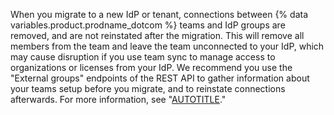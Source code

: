 When you migrate to a new IdP or tenant, connections between {% data variables.product.prodname_dotcom %} teams and IdP groups are removed, and are not reinstated after the migration. This will remove all members from the team and leave the team unconnected to your IdP, which may cause disruption if you use team sync to manage access to organizations or licenses from your IdP. We recommend you use the "External groups" endpoints of the REST API to gather information about your teams setup before you migrate, and to reinstate connections afterwards. For more information, see "[AUTOTITLE](/rest/teams/external-groups)."

